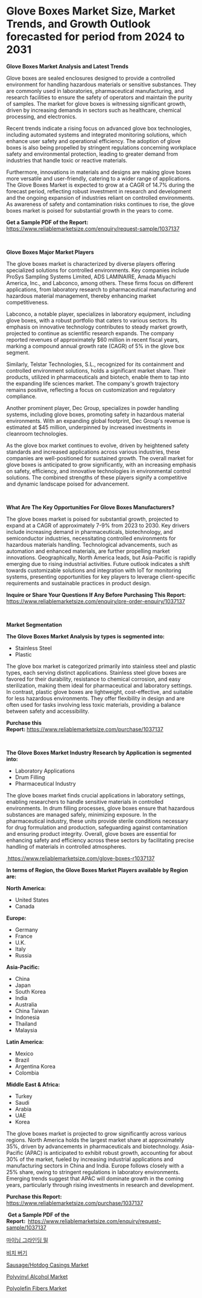 <p><h1>Glove Boxes Market Size, Market Trends, and Growth Outlook forecasted for period from 2024 to 2031</h1></p><p><strong>Glove Boxes Market Analysis and Latest Trends</strong></p>
<p><p>Glove boxes are sealed enclosures designed to provide a controlled environment for handling hazardous materials or sensitive substances. They are commonly used in laboratories, pharmaceutical manufacturing, and research facilities to ensure the safety of operators and maintain the purity of samples. The market for glove boxes is witnessing significant growth, driven by increasing demands in sectors such as healthcare, chemical processing, and electronics.</p><p>Recent trends indicate a rising focus on advanced glove box technologies, including automated systems and integrated monitoring solutions, which enhance user safety and operational efficiency. The adoption of glove boxes is also being propelled by stringent regulations concerning workplace safety and environmental protection, leading to greater demand from industries that handle toxic or reactive materials. </p><p>Furthermore, innovations in materials and designs are making glove boxes more versatile and user-friendly, catering to a wider range of applications. The Glove Boxes Market is expected to grow at a CAGR of 14.7% during the forecast period, reflecting robust investment in research and development and the ongoing expansion of industries reliant on controlled environments. As awareness of safety and contamination risks continues to rise, the glove boxes market is poised for substantial growth in the years to come.</p></p>
<p><strong>Get a Sample PDF of the Report:&nbsp;</strong> <a href="https://www.reliablemarketsize.com/enquiry/request-sample/1037137">https://www.reliablemarketsize.com/enquiry/request-sample/1037137</a></p>
<p>&nbsp;</p>
<p><strong>Glove Boxes Major Market Players</strong></p>
<p><p>The glove boxes market is characterized by diverse players offering specialized solutions for controlled environments. Key companies include ProSys Sampling Systems Limited, ADS LAMINAIRE, Amada Miyachi America, Inc., and Labconco, among others. These firms focus on different applications, from laboratory research to pharmaceutical manufacturing and hazardous material management, thereby enhancing market competitiveness.</p><p>Labconco, a notable player, specializes in laboratory equipment, including glove boxes, with a robust portfolio that caters to various sectors. Its emphasis on innovative technology contributes to steady market growth, projected to continue as scientific research expands. The company reported revenues of approximately $60 million in recent fiscal years, marking a compound annual growth rate (CAGR) of 5% in the glove box segment.</p><p>Similarly, Telstar Technologies, S.L., recognized for its containment and controlled environment solutions, holds a significant market share. Their products, utilized in pharmaceuticals and biotech, enable them to tap into the expanding life sciences market. The company's growth trajectory remains positive, reflecting a focus on customization and regulatory compliance.</p><p>Another prominent player, Dec Group, specializes in powder handling systems, including glove boxes, promoting safety in hazardous material environments. With an expanding global footprint, Dec Group's revenue is estimated at $45 million, underpinned by increased investments in cleanroom technologies.</p><p>As the glove box market continues to evolve, driven by heightened safety standards and increased applications across various industries, these companies are well-positioned for sustained growth. The overall market for glove boxes is anticipated to grow significantly, with an increasing emphasis on safety, efficiency, and innovative technologies in environmental control solutions. The combined strengths of these players signify a competitive and dynamic landscape poised for advancement.</p></p>
<p>&nbsp;</p>
<p><strong>What Are The Key Opportunities For Glove Boxes Manufacturers?</strong></p>
<p><p>The glove boxes market is poised for substantial growth, projected to expand at a CAGR of approximately 7-9% from 2023 to 2030. Key drivers include increasing demand in pharmaceuticals, biotechnology, and semiconductor industries, necessitating controlled environments for hazardous materials handling. Technological advancements, such as automation and enhanced materials, are further propelling market innovations. Geographically, North America leads, but Asia-Pacific is rapidly emerging due to rising industrial activities. Future outlook indicates a shift towards customizable solutions and integration with IoT for monitoring systems, presenting opportunities for key players to leverage client-specific requirements and sustainable practices in product design.</p></p>
<p><strong>Inquire or Share Your Questions If Any Before Purchasing This Report:</strong> <a href="https://www.reliablemarketsize.com/enquiry/pre-order-enquiry/1037137">https://www.reliablemarketsize.com/enquiry/pre-order-enquiry/1037137</a></p>
<p>&nbsp;</p>
<p><strong>Market Segmentation</strong></p>
<p><strong>The Glove Boxes Market Analysis by types is segmented into:</strong></p>
<p><ul><li>Stainless Steel</li><li>Plastic</li></ul></p>
<p><p>The glove box market is categorized primarily into stainless steel and plastic types, each serving distinct applications. Stainless steel glove boxes are favored for their durability, resistance to chemical corrosion, and easy sterilization, making them ideal for pharmaceutical and laboratory settings. In contrast, plastic glove boxes are lightweight, cost-effective, and suitable for less hazardous environments. They offer flexibility in design and are often used for tasks involving less toxic materials, providing a balance between safety and accessibility.</p></p>
<p><strong>Purchase this Report:&nbsp;</strong><a href="https://www.reliablemarketsize.com/purchase/1037137">https://www.reliablemarketsize.com/purchase/1037137</a></p>
<p>&nbsp;</p>
<p><strong>The Glove Boxes Market Industry Research by Application is segmented into:</strong></p>
<p><ul><li>Laboratory Applications</li><li>Drum Filling</li><li>Pharmaceutical Industry</li></ul></p>
<p><p>The glove boxes market finds crucial applications in laboratory settings, enabling researchers to handle sensitive materials in controlled environments. In drum filling processes, glove boxes ensure that hazardous substances are managed safely, minimizing exposure. In the pharmaceutical industry, these units provide sterile conditions necessary for drug formulation and production, safeguarding against contamination and ensuring product integrity. Overall, glove boxes are essential for enhancing safety and efficiency across these sectors by facilitating precise handling of materials in controlled atmospheres.</p></p>
<p><a href="https://www.reliablemarketsize.com/glove-boxes-r1037137">&nbsp;https://www.reliablemarketsize.com/glove-boxes-r1037137</a></p>
<p><strong>In terms of Region, the Glove Boxes Market Players available by Region are:</strong></p>
<p>
    <p> <strong> North America: </strong>
        <ul>
            <li>United States</li>
            <li>Canada</li>
        </ul>
        </p> 
    <p> <strong> Europe: </strong>
        <ul>
            <li>Germany</li>
            <li>France</li>
            <li>U.K.</li>
            <li>Italy</li>
            <li>Russia</li>
        </ul>
        </p> 
    <p> <strong> Asia-Pacific: </strong>
        <ul>
            <li>China</li>
            <li>Japan</li>
            <li>South Korea</li>
            <li>India</li>
            <li>Australia</li>
            <li>China Taiwan</li>
            <li>Indonesia</li>
            <li>Thailand</li>
            <li>Malaysia</li>
        </ul>
        </p> 
    <p> <strong> Latin America: </strong>
        <ul>
            <li>Mexico</li>
            <li>Brazil</li>
            <li>Argentina Korea</li>
            <li>Colombia</li>
        </ul>
        </p> 
    <p> <strong> Middle East & Africa: </strong>
        <ul>
            <li>Turkey</li>
            <li>Saudi</li>
            <li>Arabia</li>
            <li>UAE</li>
            <li>Korea</li>
        </ul>
    </p>
    </p>
<p><p>The glove boxes market is projected to grow significantly across various regions. North America holds the largest market share at approximately 35%, driven by advancements in pharmaceuticals and biotechnology. Asia-Pacific (APAC) is anticipated to exhibit robust growth, accounting for about 30% of the market, fueled by increasing industrial applications and manufacturing sectors in China and India. Europe follows closely with a 25% share, owing to stringent regulations in laboratory environments. Emerging trends suggest that APAC will dominate growth in the coming years, particularly through rising investments in research and development.</p></p>
<p><strong>Purchase this Report: </strong><a href="https://www.reliablemarketsize.com/purchase/1037137">https://www.reliablemarketsize.com/purchase/1037137</a></p>
<p>&nbsp;<strong>Get a Sample PDF of the Report:&nbsp;&nbsp;</strong><a href="https://www.reliablemarketsize.com/enquiry/request-sample/1037137">https://www.reliablemarketsize.com/enquiry/request-sample/1037137</a></p>
<p><strong></strong></p>
<p><p><a href="https://medium.com/@royerdmtyan906778/%EC%84%B8%EA%B3%84-mining-grinding-mill-market-%EC%9D%80-2024%EC%97%90%EC%84%9C-2031%EB%A1%9C-%EC%97%B0%ED%8F%89%EA%B7%A0-%EC%A6%9D%EA%B0%80%EC%9C%A8%EC%9D%84-%EB%B3%B4%EC%9D%BC-%EA%B2%83%EC%9C%BC%EB%A1%9C-%EC%98%88%EC%83%81%EB%90%A9%EB%8B%88%EB%8B%A4-454e197ef86a">마이닝 그라인딩 밀</a></p><p><a href="https://medium.com/@royerdmtyan906778/%EC%84%B8%EA%B3%84-beach-buggy-market-%EC%9D%80-2024%EC%97%90%EC%84%9C-2031%EB%A1%9C-%EC%97%B0%ED%8F%89%EA%B7%A0-%EC%A6%9D%EA%B0%80%EC%9C%A8%EC%9D%84-%EB%B3%B4%EC%9D%BC-%EA%B2%83%EC%9C%BC%EB%A1%9C-%EC%98%88%EC%83%81%EB%90%A9%EB%8B%88%EB%8B%A4-36c156ba9746">비치 버기</a></p><p><a href="https://medium.com/@jerrymurray66/the-sausage-hotdog-casings-industry-analysis-report-offers-a-comprehensive-and-current-3c91e44f226a">Sausage/Hotdog Casings Market</a></p><p><a href="https://www.linkedin.com/pulse/insights-polyvinyl-alcohol-market-players-size-geographical-regions-mat3f?trackingId=FoncH3c2T0SLM8fzRygRJQ%3D%3D">Polyvinyl Alcohol Market</a></p><p><a href="https://www.linkedin.com/pulse/analyzing-key-drivers-polyolefin-fibers-market-trends-future-jua2f?trackingId=7kPAX6POShSVwVcwsnXvRg%3D%3D">Polyolefin Fibers Market</a></p></p>